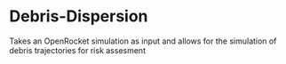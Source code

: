 # Debris-Dispersion
 Takes an OpenRocket simulation as input and allows for the simulation of debris trajectories for risk assesment
